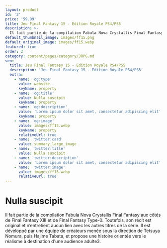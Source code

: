 ```yaml
---
layout: product
id: '2'
price: '59.99'
title: Jeu Final Fantasy 15 - Edition Royale PS4/PS5
description: >-
  Il fait partie de la compilation Fabula Nova Crystallis Final Fantasy aux côtés de Final Fantasy XIII et de Final Fantasy Type-0. Toutefois, son récit est original et n’entretient aucun lien avec les autres titres de la série. Il est développé par une équipe de créateurs menée sous la direction de Tetsuya Nomura, puis Hajime Tabata, et propose une histoire orientée vers le réalisme à destination d'une audience adulte3. 
default_thumbnail_image: images/ff15.png
default_original_image: images/ff15.webp
featured: true
order: 2
category: content/pages/category/JRPG.md
seo:
  title: Jeu Final Fantasy 15 - Edition Royale PS4/PS5
  description: 'Jeu Final Fantasy 15 - Edition Royale PS4/PS5'
  extra:
    - name: 'og:type'
      value: website
      keyName: property
    - name: 'og:title'
      value: Nulla suscipit
      keyName: property
    - name: 'og:description'
      value: 'Lorem ipsum dolor sit amet, consectetur adipiscing elit'
      keyName: property
    - name: 'og:image'
      value: images/ff15.webp
      keyName: property
      relativeUrl: true
    - name: 'twitter:card'
      value: summary_large_image
    - name: 'twitter:title'
      value: Nulla suscipit
    - name: 'twitter:description'
      value: 'Lorem ipsum dolor sit amet, consectetur adipiscing elit'
    - name: 'twitter:image'
      value: images/ff15.webp
      relativeUrl: true
---
```


# Nulla suscipit

Il fait partie de la compilation Fabula Nova Crystallis Final Fantasy aux côtés de Final Fantasy XIII et de Final Fantasy Type-0. Toutefois, son récit est original et n’entretient aucun lien avec les autres titres de la série. Il est développé par une équipe de créateurs menée sous la direction de Tetsuya Nomura, puis Hajime Tabata, et propose une histoire orientée vers le réalisme à destination d'une audience adulte3. 